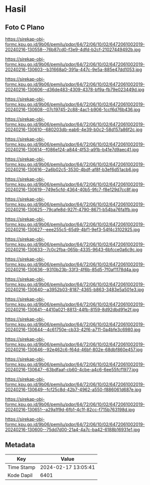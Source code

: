 # Hasil

## Foto C Plano

https://sirekap-obj-formc.kpu.go.id/9b06/pemilu/pdpr/64/72/06/10/02/6472061002019-20240216-130558--76b87cd0-f3e9-4dfd-b2cf-21027449492b.jpg

https://sirekap-obj-formc.kpu.go.id/9b06/pemilu/pdpr/64/72/06/10/02/6472061002019-20240216-130603--b31668a0-391a-447c-9e5a-885e47dd1053.jpg

https://sirekap-obj-formc.kpu.go.id/9b06/pemilu/pdpr/64/72/06/10/02/6472061002019-20240216-130606--d36de483-4309-4378-bf9a-fb79e023449d.jpg

https://sirekap-obj-formc.kpu.go.id/9b06/pemilu/pdpr/64/72/06/10/02/6472061002019-20240216-130608--07c19745-2c88-4ac1-b906-1ccf6d76b436.jpg

https://sirekap-obj-formc.kpu.go.id/9b06/pemilu/pdpr/64/72/06/10/02/6472061002019-20240216-130610--680203db-eab6-4e39-b0c2-58d157a86f2c.jpg

https://sirekap-obj-formc.kpu.go.id/9b06/pemilu/pdpr/64/72/06/10/02/6472061002019-20240216-130614--f086e124-a844-4f53-a91b-b41e7d9aec41.jpg

https://sirekap-obj-formc.kpu.go.id/9b06/pemilu/pdpr/64/72/06/10/02/6472061002019-20240216-130616--2a6b02c5-3530-4bdf-af8f-b3ef6d51acb6.jpg

https://sirekap-obj-formc.kpu.go.id/9b06/pemilu/pdpr/64/72/06/10/02/6472061002019-20240216-130619--749e5cfd-4364-40b5-9fc7-f8e129d7cc8f.jpg

https://sirekap-obj-formc.kpu.go.id/9b06/pemilu/pdpr/64/72/06/10/02/6472061002019-20240216-130625--79cafe8d-927f-4790-8671-b54ba76fa1fb.jpg

https://sirekap-obj-formc.kpu.go.id/9b06/pemilu/pdpr/64/72/06/10/02/6472061002019-20240216-130627--eee255c5-65d9-4bf1-9ef3-54f4c3102925.jpg

https://sirekap-obj-formc.kpu.go.id/9b06/pemilu/pdpr/64/72/06/10/02/6472061002019-20240216-130633--7c0c2fba-065b-4335-9643-6bfcce0a6c9c.jpg

https://sirekap-obj-formc.kpu.go.id/9b06/pemilu/pdpr/64/72/06/10/02/6472061002019-20240216-130636--9310b23b-33f3-4f6b-85d5-7f0af1178d4a.jpg

https://sirekap-obj-formc.kpu.go.id/9b06/pemilu/pdpr/64/72/06/10/02/6472061002019-20240216-130640--a3952b03-8187-4365-b863-3483e5a501e3.jpg

https://sirekap-obj-formc.kpu.go.id/9b06/pemilu/pdpr/64/72/06/10/02/6472061002019-20240216-130641--4410a021-8813-44fb-8159-8d92dbd91e2f.jpg

https://sirekap-obj-formc.kpu.go.id/9b06/pemilu/pdpr/64/72/06/10/02/6472061002019-20240216-130644--4c61750e-cb33-42f6-a711-0a4bfe3c6980.jpg

https://sirekap-obj-formc.kpu.go.id/9b06/pemilu/pdpr/64/72/06/10/02/6472061002019-20240216-130646--92e462c6-f64d-46bf-802e-68dbf860e457.jpg

https://sirekap-obj-formc.kpu.go.id/9b06/pemilu/pdpr/64/72/06/10/02/6472061002019-20240216-130647--63bdfaaf-cb60-4cbe-a4c6-6ee55fcf1977.jpg

https://sirekap-obj-formc.kpu.go.id/9b06/pemilu/pdpr/64/72/06/10/02/6472061002019-20240216-130649--fcf25c8d-42b7-4962-a550-f886061d687e.jpg

https://sirekap-obj-formc.kpu.go.id/9b06/pemilu/pdpr/64/72/06/10/02/6472061002019-20240216-130651--a29a1f9d-6fb1-4c1f-82cc-f715b763198d.jpg

https://sirekap-obj-formc.kpu.go.id/9b06/pemilu/pdpr/64/72/06/10/02/6472061002019-20240216-130600--75dd7d00-21a4-4a7c-ba42-6188b16931e1.jpg


## Metadata

| Key        | Value               |
| ---------- | ------------------- |
| Time Stamp | 2024-02-17 13:05:41 |
| Kode Dapil | 6401                |



